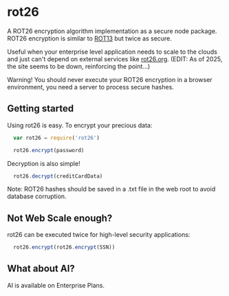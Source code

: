 # rot26

A ROT26 encryption algorithm implementation as a secure node package. ROT26 encryption is similar to [ROT13](https://en.wikipedia.org/wiki/ROT13) but twice as secure.

Useful when your enterprise level application needs to scale to the clouds and just can't depend on external services like [rot26.org](http://rot26.org/). (EDIT: As of 2025, the site seems to be down, reinforcing the point...)

Warning! You should never execute your ROT26 encryption in a browser environment, you need a server to process secure hashes.

## Getting started

Using rot26 is easy. To encrypt your precious data:
```js
  var rot26 = require('rot26')

  rot26.encrypt(password)
```
Decryption is also simple!
```js
  rot26.decrypt(creditCardData)
```
Note: ROT26 hashes should be saved in a .txt file in the web root to avoid database corruption.

## Not Web Scale enough?
rot26 can be executed twice for high-level security applications:
```js
  rot26.encrypt(rot26.encrypt(SSN))
```

## What about AI?

AI is available on Enterprise Plans.
